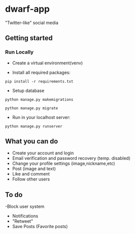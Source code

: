# dwarf-app
"Twitter-like" social media

## Getting started

### Run Locally
 
 - Create a virtual environment(venv)
 
 - Install all required packages:
```
pip install -r requirements.txt
```
- Setup database
```
python manage.py makemigrations
```
```
python manage.py migrate
```
- Run in your localhost server:
```
python manage.py runserver
```

## What you can do

- Create your account and login
- Email verification and password recovery (temp. disabled)
- Change your profile settings (image,nickname,etc)
- Post (image and text)
- Like and comment
- Follow other users

## To do

-Block user system
- Notifications
- "Retweet"
- Save Posts (Favorite posts)

